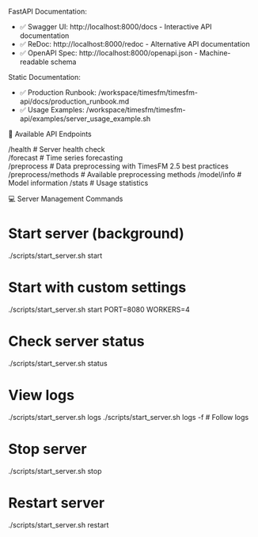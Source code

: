  FastAPI Documentation:                                                                                                                                                                                                                       
  - ✅ Swagger UI: http://localhost:8000/docs - Interactive API documentation                                                                                                                                                                  
  - ✅ ReDoc: http://localhost:8000/redoc - Alternative API documentation                                                                                                                                                                      
  - ✅ OpenAPI Spec: http://localhost:8000/openapi.json - Machine-readable schema                                                                                                                                                              
                                                                                                                                                                                                                                               
  Static Documentation:                                                                                                                                                                                                                        
  - ✅ Production Runbook: /workspace/timesfm/timesfm-api/docs/production_runbook.md                                                                                                                                                           
  - ✅ Usage Examples: /workspace/timesfm/timesfm-api/examples/server_usage_example.sh                                                                                                                                                         
                                                                                                                                                                                                                                               
  🔧 Available API Endpoints                                                                                                                                                                                                                   
                                                                                                                                                                                                                                               
  /health                 # Server health check                                                                                                                                                                                                
  /forecast              # Time series forecasting                                                                                                                                                                                             
  /preprocess            # Data preprocessing with TimesFM 2.5 best practices                                                                                                                                                                  
  /preprocess/methods    # Available preprocessing methods
  /model/info            # Model information
  /stats                 # Usage statistics

  💻 Server Management Commands

  # Start server (background)
  ./scripts/start_server.sh start

  # Start with custom settings
  ./scripts/start_server.sh start PORT=8080 WORKERS=4

  # Check server status
  ./scripts/start_server.sh status

  # View logs
  ./scripts/start_server.sh logs
  ./scripts/start_server.sh logs -f  # Follow logs

  # Stop server
  ./scripts/start_server.sh stop

  # Restart server
  ./scripts/start_server.sh restart
